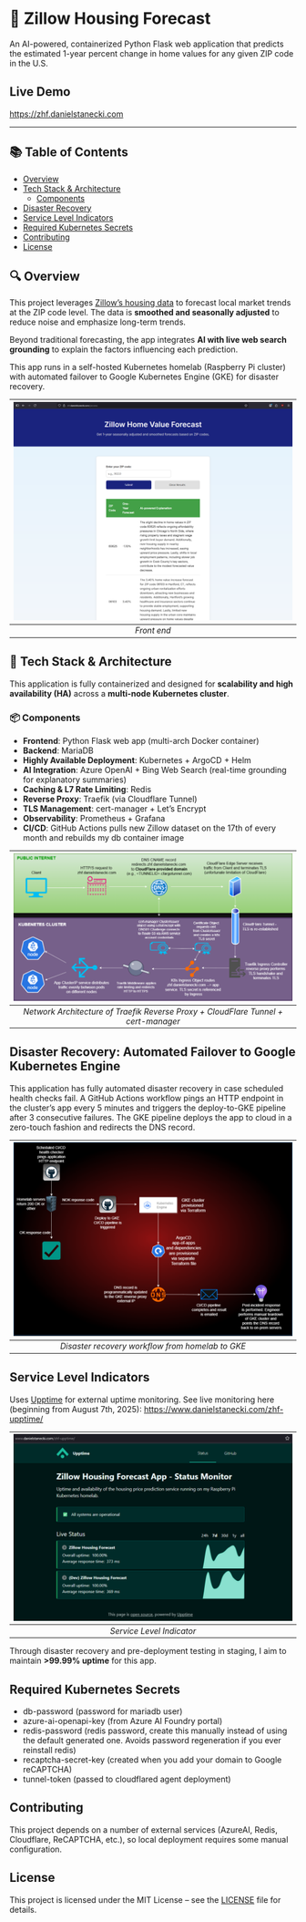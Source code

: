 # 🏡 Zillow Housing Forecast

An AI-powered, containerized Python Flask web application that predicts the estimated 1-year percent change in home values for any given ZIP code in the U.S.

## Live Demo

https://zhf.danielstanecki.com

---

## 📚 Table of Contents

- [Overview](#-overview)
- [Tech Stack & Architecture](#-tech-stack--architecture)
  - [Components](#-components)
- [Disaster Recovery](#disaster-recovery-automated-failover-to-google-kubernetes-engine)
- [Service Level Indicators](#service-level-indicators)
- [Required Kubernetes Secrets](#required-kubernetes-secrets)
- [Contributing](#contributing)
- [License](#license)

## 🔍 Overview

This project leverages [Zillow’s housing data](https://www.zillow.com/research/data/) to forecast local market trends at the ZIP code level. The data is **smoothed and seasonally adjusted** to reduce noise and emphasize long-term trends.

Beyond traditional forecasting, the app integrates **AI with live web search grounding** to explain the factors influencing each prediction.

This app runs in a self-hosted Kubernetes homelab (Raspberry Pi cluster) with automated failover to Google Kubernetes Engine (GKE) for disaster recovery.

| ![Front End](/images/frontend.png) |
|:--:| 
| *Front end* |

## 🧰 Tech Stack & Architecture

This application is fully containerized and designed for **scalability and high availability (HA)** across a **multi-node Kubernetes cluster**.

### 📦 Components

- **Frontend**: Python Flask web app (multi-arch Docker container)
- **Backend**: MariaDB
- **Highly Available Deployment**: Kubernetes + ArgoCD + Helm
- **AI Integration**: Azure OpenAI + Bing Web Search (real-time grounding for explanatory summaries)
- **Caching & L7 Rate Limiting**: Redis
- **Reverse Proxy**: Traefik (via Cloudflare Tunnel)
- **TLS Management**: cert-manager + Let’s Encrypt
- **Observability**: Prometheus + Grafana
- **CI/CD**: GitHub Actions pulls new Zillow dataset on the 17th of every month and rebuilds my db container image

| ![Architectural Diagram](/images/k8s-ingress-letsencrypt.drawio.png) |
|:--:| 
| *Network Architecture of Traefik Reverse Proxy + CloudFlare Tunnel + cert-manager* |

## Disaster Recovery: Automated Failover to Google Kubernetes Engine

This application has fully automated disaster recovery in case scheduled health checks fail. A GitHub Actions workflow pings an HTTP endpoint in the cluster’s app every 5 minutes and triggers the deploy-to-GKE pipeline after 3 consecutive failures. The GKE pipeline deploys the app to cloud in a zero-touch fashion and redirects the DNS record.

| ![disaster_recovery.drawio.png](/images/disaster_recovery.drawio.png) |
|:--:| 
| *Disaster recovery workflow from homelab to GKE* |

## Service Level Indicators

Uses [Upptime](https://upptime.js.org/) for external uptime monitoring. See live monitoring here (beginning from August 7th, 2025): https://www.danielstanecki.com/zhf-upptime/

| ![upptime.png](/images/upptime.png) |
|:--:| 
| *Service Level Indicator* |

Through disaster recovery and pre-deployment testing in staging, I aim to maintain **>99.99% uptime** for this app.

## Required Kubernetes Secrets

- db-password (password for mariadb user)
- azure-ai-openapi-key (from Azure AI Foundry portal)
- redis-password (redis password, create this manually instead of using the default generated one. Avoids password regeneration if you ever reinstall redis)
- recaptcha-secret-key (created when you add your domain to Google reCAPTCHA)
- tunnel-token (passed to cloudflared agent deployment)

## Contributing

This project depends on a number of external services (AzureAI, Redis, Cloudflare, ReCAPTCHA, etc.), so local deployment requires some manual configuration.

## License

This project is licensed under the MIT License – see the [LICENSE](./LICENSE) file for details.
